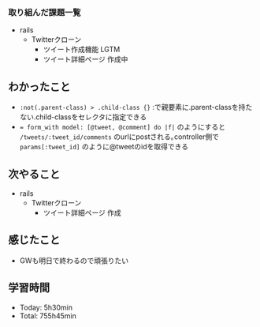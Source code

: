 ### 取り組んだ課題一覧
- rails
  - Twitterクローン
    - ツイート作成機能 LGTM
    - ツイート詳細ページ 作成中
## わかったこと
- `:not(.parent-class) > .child-class {}` :で親要素に.parent-classを持たない.child-classをセレクタに指定できる
- `= form_with model: [@tweet, @comment] do |f|` のようにすると `/tweets/:tweet_id/comments` のurlにpostされる｡controller側で `params[:tweet_id]` のように@tweetのidを取得できる
## 次やること
- rails
  - Twitterクローン
    - ツイート詳細ページ 作成
## 感じたこと
- GWも明日で終わるので頑張りたい
## 学習時間
- Today: 5h30min
- Total: 755h45min